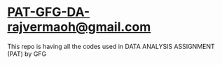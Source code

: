 # PAT-GFG-DA-rajvermaoh@gmail.com
This repo is having all the codes used in DATA ANALYSIS ASSIGNMENT (PAT) by GFG
